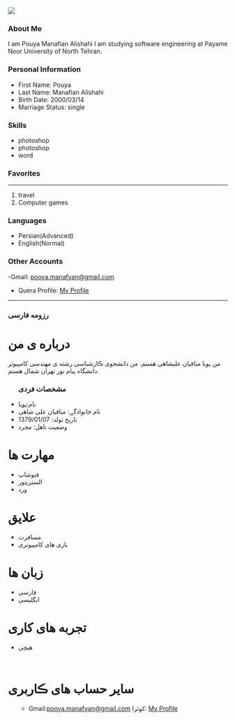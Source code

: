 <img src="https://avatars.githubusercontent.com/u/83170300?s=400&u=fb92c335c6e2762d24f0cf517069003987f0ed5a&v=4"/>

### About Me

I am Pouya Manafian Alishahi
I am studying software engineering at Payame Noor University of North Tehran.

### Personal Information

- First Name: Pouya 
- Last Name: Manafian Alishahi
- Birth Date: 2000/03/14
- Marriage Status: single

### Skills

+ photoshop
+ photoshop
+ word

### Favorites

---
<ol>
  <li> travel </li>
  <li> Computer games</li>
</ol>

### Languages

- Persian(Advanced)
- English(Normal)

### Other Accounts
-Gmail: pooya.manafyan@gmail.com
- Quera Profile: <a href="https://quera.ir/profile/PouyaManafian">My Profile</a>
 ------------------
### رزومه فارسی

<h1> درباره ی من</h1>
  <p> من پویا منافیان علیشاهی هستم. من دانشجوی ڪارشناسی رشته ی مهندسی کامپیوتر دانشگاه پیام نور تهران شمال  هستم.</p>
  
  <ul>
    <h3> مشخصات فردی</h3>
  <li>نام:پویا</li>
  <li>نام خانوادگے: منافیان علی شاهی</li>
  <li>تاریخ تولد: 1379/01/07</li>
  <li>وضعیت تاهل: مجرد</li>

</ul>

  
<h1>مهارت ها</h1>

<ul>
    <li>فتوشاپ</li>
    <li>الستریتور </li>
   <li>ورد</li>
</ul>

<h1>علایق </h1>
<ul>
 <li> مسافرت</li>
 <li> بازی های کامپیوتری</li>
</ul>

<h1> زبان ها</h1>
<ul>
  <li>فارسی</li>
    <li>انگلیسی</li>
</ul>

<h1> تجربه های کاری </h1>
<ul>
   <li>هیچی</li>
</ul>

<br/>

<h1> سایر حساب های ڪاربری </h1>
<ul>
 

 
   - Gmail:pooya.manafyan@gmail.com
 کوئرا: <a href="https://quera.ir/profile/PouyaManafian">My Profile</a>
 </ul>

